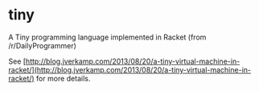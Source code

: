 tiny
====

A Tiny programming language implemented in Racket (from /r/DailyProgrammer)

See [http://blog.jverkamp.com/2013/08/20/a-tiny-virtual-machine-in-racket/](http://blog.jverkamp.com/2013/08/20/a-tiny-virtual-machine-in-racket/) for more details.
